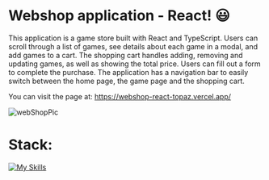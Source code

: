 # Webshop application - React! 😃

This application is a game store built with React and TypeScript. Users can scroll through a list of games, see details about each game in a modal, and add games to a cart. The shopping cart handles adding, removing and updating games, as well as showing the total price. Users can fill out a form to complete the purchase. The application has a navigation bar to easily switch between the home page, the game page and the shopping cart.

You can visit the page at: https://webshop-react-topaz.vercel.app/

![webShopPic](https://github.com/Owale128/Webshop-React/assets/110387474/39ef954b-2f4c-4e50-a666-07669d7881d4)

# Stack:
[![My Skills](https://skillicons.dev/icons?i=js,html,react,sass)](https://skillicons.dev)
